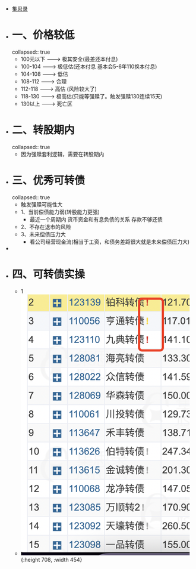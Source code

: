 - [集思录](https://www.jisilu.cn/web/data/cb/list)
- # 一、价格较低
  collapsed:: true
	- 100元以下   ---> 极其安全(最差还本付息)
	- 100-104      ---> 极低估(还本付息 基本会5-6年110换本付息)
	- 104-108      ---> 低估
	- 108-112       ---> 合理
	- 112-118       ---> 高估 (风险较大了)
	- 118-130      ---> 极高估(只能等强赎了。触发强赎130连续15天)
	- 130以上      --->  死亡区
- # 二、转股期内
  collapsed:: true
	- 因为强赎套利逻辑，需要在转股期内
- # 三、优秀可转债
  collapsed:: true
	- 触发强赎可能性大
	- 1、当前偿债能力弱(转股能力更强)
		- 最近一个周期内   货币资金和有息负债的关系    存款不够还债
	- 2、不存在退市的风险
	- 3、未来偿债压力大
		- 看公司经营现金流(相当于工资，和债务差距很大就是未来偿债压力大)
-
- # 四、可转债实操
	- 1
	- ![image.png](../assets/image_1668434976208_0.png){:height 708, :width 454}
